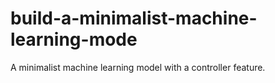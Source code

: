 # build-a-minimalist-machine-learning-mode
A minimalist machine learning model with a controller feature.
